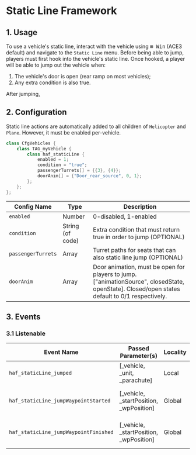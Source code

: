 # Static Line Framework

## 1. Usage
To use a vehicle's static line, interact with the vehicle using <kbd>⊞&nbsp;Win</kbd> (ACE3 default) and navigate to the `Static Line` menu. Before being able to jump, players must first hook into the vehicle's static line. Once hooked, a player will be able to jump out the vehicle when:
1. The vehicle's door is open (rear ramp on most vehicles);
2. Any extra condition is also true.

After jumping,

## 2. Configuration
Static line actions are automatically added to all children of `Helicopter` and `Plane`. However, it must be enabled per-vehicle.

```cpp
class CfgVehicles {
    class TAG_myVehicle {
        class haf_staticLine {
            enabled = 1;
            condition = "true";
            passengerTurrets[] = {{3}, {4}};
            doorAnim[] = {"Door_rear_source", 0, 1};
        };
    };
};
```

| Config Name        | Type             | Description                                                       |
| ------------------ | ---------------- | ----------------------------------------------------------------- |
| `enabled`          | Number           | 0-disabled, 1-enabled                                             |
| `condition`        | String (of code) | Extra condition that must return true in order to jump (OPTIONAL) |
| `passengerTurrets` | Array            | Turret paths for seats that can also static line jump (OPTIONAL)  |
| `doorAnim`         | Array            | Door animation, must be open for players to jump. ["animationSource", closedState, openState]. Closed/open states default to 0/1 respectively. |

## 3. Events
### 3.1 Listenable
| Event Name                             | Passed Parameter(s)                     | Locality | Description                           |
| -------------------------------------- | --------------------------------------- | -------- | ------------------------------------- |
| `haf_staticLine_jumped`                | [_vehicle, _unit, _parachute]           | Local    | A unit jumped out                     |
| `haf_staticLine_jumpWaypointStarted`   | [_vehicle, _startPosition, _wpPosition] | Global   | "Static Line Jump" waypoint started   |
| `haf_staticLine_jumpWaypointFinished`  | [_vehicle, _startPosition, _wpPosition] | Global   | "Static Line Jump" waypoint completed |